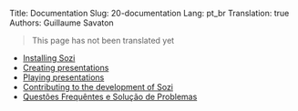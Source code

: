 Title: Documentation
Slug: 20-documentation
Lang: pt_br
Translation: true
Authors: Guillaume Savaton

> This page has not been translated yet

* [Installing Sozi](|filename|install.md)
* [Creating presentations](|filename|create.md)
* [Playing presentations](|filename|play.md)
* [Contributing to the development of Sozi](|filename|contribute.md)
* [Questões Frequêntes e Solução de Problemas](|filename|faq.md)
